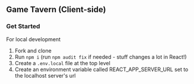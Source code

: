## Game Tavern (Client-side)

### Get Started

For local development

1. Fork and clone
2. Run `npm i` (run `npm audit fix` if needed - stuff changes a lot in React!)
3. Create a `.env.local` file at the top level 
4. Create an environment variable called REACT_APP_SERVER_URL set to the localhost server's url
